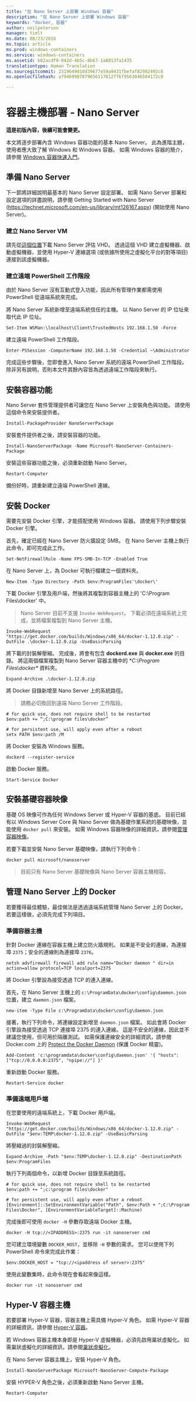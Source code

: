 ```yaml
---
title: "在 Nano Server 上部署 Windows 容器"
description: "在 Nano Server 上部署 Windows 容器"
keywords: "docker, 容器"
author: neilpeterson
manager: timlt
ms.date: 08/23/2016
ms.topic: article
ms.prod: windows-containers
ms.service: windows-containers
ms.assetid: b82acdf9-042d-4b5c-8b67-1a8013fa1435
translationtype: Human Translation
ms.sourcegitcommit: 2319649d1dd39677e59a9431fbefaf82982492c6
ms.openlocfilehash: a79469987879656117812ff6f9563046584172c0

---
```


# 容器主機部署 - Nano Server

**這是初版內容，後續可能會變更。** 

本文將逐步部署內含 Windows 容器功能的基本 Nano Server。 此為進階主題，使用者應大致了解 Windows 和 Windows 容器。 如需 Windows 容器的簡介，請參閱 [Windows 容器快速入門](../quick_start/quick_start.md)。

## 準備 Nano Server

下一節將詳細說明最基本的 Nano Server 設定部署。 如需 Nano Server 部署和設定選項的詳盡說明，請參閱 Getting Started with Nano Server (https://technet.microsoft.com/en-us/library/mt126167.aspx) (開始使用 Nano Server)。

### 建立 Nano Server VM

請先從[這個位置](https://msdn.microsoft.com/en-us/virtualization/windowscontainers/nano_eula)下載 Nano Server 評估 VHD。 透過這個 VHD 建立虛擬機器、啟動虛擬機器，並使用 Hyper-V 連線選項 (或依據所使用之虛擬化平台的對等項目) 連接到該虛擬機器。

### 建立遠端 PowerShell 工作階段

由於 Nano Server 沒有互動式登入功能，因此所有管理作業都需使用 PowerShell 從遠端系統來完成。

將 Nano Server 系統新增至遠端系統信任的主機。 以 Nano Server 的 IP 位址來取代此 IP 位址。

```none
Set-Item WSMan:\localhost\Client\TrustedHosts 192.168.1.50 -Force
```

建立遠端 PowerShell 工作階段。

```none
Enter-PSSession -ComputerName 192.168.1.50 -Credential ~\Administrator
```

完成這些步驟後，您即會進入 Nano Server 系統的遠端 PowerShell 工作階段。 除非另有說明，否則本文件其餘內容皆為透過遠端工作階段來執行。


## 安裝容器功能

Nano Server 套件管理提供者可讓您在 Nano Server 上安裝角色與功能。 請使用這個命令來安裝提供者。

```none
Install-PackageProvider NanoServerPackage
```

安裝套件提供者之後，請安裝容器的功能。

```none
Install-NanoServerPackage -Name Microsoft-NanoServer-Containers-Package
```

安裝這些容器功能之後，必須重新啟動 Nano Server。 

```none
Restart-Computer
```

備份好時，請重新建立遠端 PowerShell 連線。

## 安裝 Docker

需要先安裝 Docker 引擎，才能搭配使用 Windows 容器。 請使用下列步驟安裝 Docker 引擎。

首先，確定已經在 Nano Server 防火牆設定 SMB。 在 Nano Server 主機上執行此命令，即可完成此工作。

```none
Set-NetFirewallRule -Name FPS-SMB-In-TCP -Enabled True
```

在 Nano Server 上，為 Docker 可執行檔建立一個資料夾。

```none
New-Item -Type Directory -Path $env:ProgramFiles'\docker\'
```

下載 Docker 引擎及用戶端，然後將其複製到容器主機上的 'C:\Program Files\docker\' 中。 

> Nano Server 目前不支援 `Invoke-WebRequest`。 下載必須在遠端系統上完成，並將檔案複製到 Nano Server 主機。

```none
Invoke-WebRequest "https://get.docker.com/builds/Windows/x86_64/docker-1.12.0.zip" -OutFile .\docker-1.12.0.zip -UseBasicParsing
```

將下載的封裝解壓縮。 完成後，將會有包含 **dockerd.exe** 與 **docker.exe** 的目錄。 將這兩個檔案複製到 Nano Server 容器主機中的 **C:\Program Files\docker\** 資料夾。 

```none
Expand-Archive .\docker-1.12.0.zip
```

將 Docker 目錄新增至 Nano Server 上的系統路徑。

> 請務必切換回到遠端 Nano Server 工作階段。

```none
# for quick use, does not require shell to be restarted
$env:path += “;C:\program files\docker”

# for persistent use, will apply even after a reboot 
setx PATH $env:path /M
```

將 Docker 安裝為 Windows 服務。

```none
dockerd --register-service
```

啟動 Docker 服務。

```none
Start-Service Docker
```

## 安裝基礎容器映像

基礎 OS 映像可作為任何 Windows Server 或 Hyper-V 容器的基底。 目前已經有以 Windows Server Core 與 Nano Server 做為基礎作業系統的基礎映像，並能使用 `docker pull` 來安裝。 如需 Windows 容器映像的詳細資訊，請參閱[管理容器映像](../management/manage_images.md)。

若要下載並安裝 Nano Server 基礎映像，請執行下列命令：

```none
docker pull microsoft/nanoserver
```

> 目前只有 Nano Server 基礎映像與 Nano Server 容器主機相容。

## 管理 Nano Server 上的 Docker

若要獲得最佳體驗，最佳做法是透過遠端系統管理 Nano Server 上的 Docker。 若要這樣做，必須先完成下列項目。

### 準備容器主機

針對 Docker 連線在容器主機上建立防火牆規則。 如果是不安全的連線，為連接埠 `2375`；安全的連線則為連接埠 `2376`。

```none
netsh advfirewall firewall add rule name="Docker daemon " dir=in action=allow protocol=TCP localport=2375
```

將 Docker 引擎設為接受透過 TCP 的連入連線。

首先，在 Nano Server 主機上的 `c:\ProgramData\docker\config\daemon.json` 位置，建立 `daemon.json` 檔案。

```none
new-item -Type File c:\ProgramData\docker\config\daemon.json
```

接著，執行下列命令，將連線設定新增至 `daemon.json` 檔案。 如此會將 Docker 引擎設為接受透過 TCP 連接埠 2375 的連入連線。 這是不安全的連線，因此並不建議您使用，但可用於隔離測試。 如需保護連線安全的詳細資訊，請參閱 Docker.com 上的 [Protect the Docker Daemon](https://docs.docker.com/engine/security/https/) (保護 Docker 精靈)。

```none
Add-Content 'c:\programdata\docker\config\daemon.json' '{ "hosts": ["tcp://0.0.0.0:2375", "npipe://"] }'
```

重新啟動 Docker 服務。

```none
Restart-Service docker
```

### 準備遠端用戶端

在您要使用的遠端系統上，下載 Docker 用戶端。

```none
Invoke-WebRequest "https://get.docker.com/builds/Windows/x86_64/docker-1.12.0.zip" -OutFile "$env:TEMP\docker-1.12.0.zip" -UseBasicParsing
```

將壓縮過的封裝解壓縮。

```none
Expand-Archive -Path "$env:TEMP\docker-1.12.0.zip" -DestinationPath $env:ProgramFiles
```

執行下列兩個命令，以新增 Docker 目錄至系統路徑。

```none
# for quick use, does not require shell to be restarted
$env:path += ";c:\program files\docker"

# for persistent use, will apply even after a reboot 
[Environment]::SetEnvironmentVariable("Path", $env:Path + ";C:\Program Files\Docker", [EnvironmentVariableTarget]::Machine)
```

完成後即可使用 `docker -H` 參數存取遠端 Docker 主機。

```none
docker -H tcp://<IPADDRESS>:2375 run -it nanoserver cmd
```

您可建立環境變數 `DOCKER_HOST`，並移除 `-H` 參數的需求。 您可以使用下列 PowerShell 命令來完成此作業：

```none
$env:DOCKER_HOST = "tcp://<ipaddress of server>:2375"
```

使用此變數集時，此命令現在會看起來像這樣。

```none
docker run -it nanoserver cmd
```

## Hyper-V 容器主機

若要部署 Hyper-V 容器，容器主機上需具備 Hyper-V 角色。 如需 Hyper-V 容器的詳細資訊，請參閱 [Hyper-V 容器](../management/hyperv_container.md)。

若 Windows 容器主機本身即是 Hyper-V 虛擬機器，必須先啟用巢狀虛擬化。 如需巢狀虛擬化的詳細資訊，請參閱[巢狀虛擬化](https://msdn.microsoft.com/en-us/virtualization/hyperv_on_windows/user_guide/nesting)。


在 Nano Server 容器主機上，安裝 Hyper-V 角色。

```none
Install-NanoServerPackage Microsoft-NanoServer-Compute-Package
```

安裝 HYPER-V 角色之後，必須重新啟動 Nano Server 主機。

```none
Restart-Computer
```


<!--HONumber=Aug16_HO4-->


